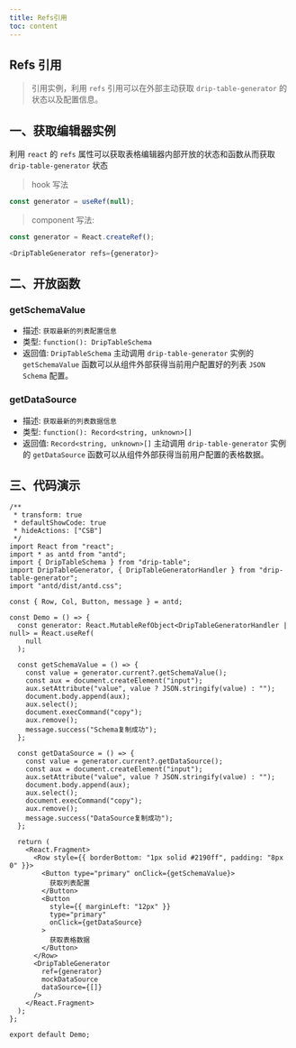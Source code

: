 ```yaml
---
title: Refs引用
toc: content
---
```


## Refs 引用

> 引用实例，利用 `refs` 引用可以在外部主动获取 `drip-table-generator` 的状态以及配置信息。

## 一、获取编辑器实例

利用 `react` 的 `refs` 属性可以获取表格编辑器内部开放的状态和函数从而获取 `drip-table-generator` 状态

> hook 写法

```js
const generator = useRef(null);
```

> component 写法:

```js
const generator = React.createRef();

<DripTableGenerator refs={generator}>
```

## 二、开放函数

### getSchemaValue

- 描述: `获取最新的列表配置信息`
- 类型: `function(): DripTableSchema`
- 返回值: `DripTableSchema`
  主动调用 `drip-table-generator` 实例的 `getSchemaValue` 函数可以从组件外部获得当前用户配置好的列表 `JSON Schema` 配置。

### getDataSource

- 描述: `获取最新的列表数据信息`
- 类型: `function(): Record<string, unknown>[]`
- 返回值: `Record<string, unknown>[]`
  主动调用 `drip-table-generator` 实例的 `getDataSource` 函数可以从组件外部获得当前用户配置的表格数据。

## 三、代码演示

```tsx
/**
 * transform: true
 * defaultShowCode: true
 * hideActions: ["CSB"]
 */
import React from "react";
import * as antd from "antd";
import { DripTableSchema } from "drip-table";
import DripTableGenerator, { DripTableGeneratorHandler } from "drip-table-generator";
import "antd/dist/antd.css";

const { Row, Col, Button, message } = antd;

const Demo = () => {
  const generator: React.MutableRefObject<DripTableGeneratorHandler | null> = React.useRef(
    null
  );

  const getSchemaValue = () => {
    const value = generator.current?.getSchemaValue();
    const aux = document.createElement("input");
    aux.setAttribute("value", value ? JSON.stringify(value) : "");
    document.body.append(aux);
    aux.select();
    document.execCommand("copy");
    aux.remove();
    message.success("Schema复制成功");
  };

  const getDataSource = () => {
    const value = generator.current?.getDataSource();
    const aux = document.createElement("input");
    aux.setAttribute("value", value ? JSON.stringify(value) : "");
    document.body.append(aux);
    aux.select();
    document.execCommand("copy");
    aux.remove();
    message.success("DataSource复制成功");
  };

  return (
    <React.Fragment>
      <Row style={{ borderBottom: "1px solid #2190ff", padding: "8px 0" }}>
        <Button type="primary" onClick={getSchemaValue}>
          获取列表配置
        </Button>
        <Button
          style={{ marginLeft: "12px" }}
          type="primary"
          onClick={getDataSource}
        >
          获取表格数据
        </Button>
      </Row>
      <DripTableGenerator
        ref={generator}
        mockDataSource
        dataSource={[]}
      />
    </React.Fragment>
  );
};

export default Demo;
```
